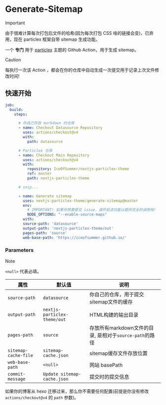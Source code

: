 # Generate-Sitemap

> [!IMPORTANT]
> 
> 由于很难计算每次打包后文件的哈希(因为每次打包 CSS 啥的链接会变)，已弃用，现在 particlex 框架自带 sitemap 生成功能。

一个 **专门** 用于 [particlex](https://github.com/nextjs-particlex-theme/particlex) 主题的 Github Action，用于生成 sitemap。

> [!CAUTION]
>
> 每执行一次该 Action ，都会在你的仓库中自动生成一次提交用于记录上次文件修改时间!

## 快速开始

```yaml
job:
  build:
    steps:

      # 你自己存放 markdown 的仓库
      - name: Checkout Datasource Repository
        uses: actions/checkout@v4
        with:
          path: datasource

      # Particlex 仓库
      - name: Checkout Main Repository 
        uses: actions/checkout@v4
        with:
          repository: IceOfSummer/nextjs-particlex-theme
          ref: master
          path: nextjs-particlex-theme

      # snip...

      - name: Generate sitemap
        uses: nextjs-particlex-theme/generate-sitemap@master
        env:
          # IMPORTANT! 如果你想要提交 issue，请开启该功能以提供完全的调用栈!
          NODE_OPTIONS: "--enable-source-maps"
        with:
        source-path: 'datasource'
        output-path: 'nextjs-particlex-theme/out'
        pages-path: 'source'
        web-base-path: 'https://iceofsummer.github.io/'

```

### Parameters


> [!NOTE]
>
> `<null>` 代表必填。

| 属性                   | 默认值                          | 说明                                      |
|----------------------|------------------------------|-----------------------------------------|
| `source-path`        | `datasource`                 | 你自己的仓库，用于提交sitemap文件的缓存                 |
| `output-path`        | `nextjs-particlex-theme/out` | HTML构建的输出目录                             |
| `pages-path`         | `source`                     | 存放所有markdown文件的目录, 是相对于`source-path`的路径 |
| `sitemap-cache-file` | `sitemap-cache.json`         | sitemap缓存文件存放位置                         |
| `web-base-path`      | `<null>`                     | 网站 basePath                             |
| `commit-message`     | `Update sitemap-cache.json`  | 提交时的提交信息                                |


如果你的博客从 hexo 迁移过来，那么你不需要任何配置(前提是你没有修改 `actions/checkout@v4` 的 `path` 参数)。